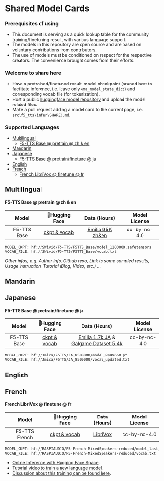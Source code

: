 <!-- omit in toc -->
# Shared Model Cards

<!-- omit in toc -->
### **Prerequisites of using**
- This document is serving as a quick lookup table for the community training/finetuning result, with various language support.
- The models in this repository are open source and are based on voluntary contributions from contributors.
- The use of models must be conditioned on respect for the respective creators. The convenience brought comes from their efforts.

<!-- omit in toc -->
### **Welcome to share here**
- Have a pretrained/finetuned result: model checkpoint (pruned best to facilitate inference, i.e. leave only `ema_model_state_dict`) and corresponding vocab file (for tokenization).
- Host a public [huggingface model repository](https://huggingface.co/new) and upload the model related files.
- Make a pull request adding a model card to the current page, i.e. `src\f5_tts\infer\SHARED.md`.

<!-- omit in toc -->
### Supported Languages
- [Multilingual](#multilingual)
    - [F5-TTS Base @ pretrain @ zh \& en](#f5-tts-base--pretrain--zh--en)
- [Mandarin](#mandarin)
- [Japanese](#japanese)
    - [F5-TTS Base @ pretrain/finetune @ ja](#f5-tts-base--pretrainfinetune--ja)
- [English](#english)
- [French](#french)
    - [French LibriVox @ finetune @ fr](#french-librivox--finetune--fr)


## Multilingual

#### F5-TTS Base @ pretrain @ zh & en
|Model|🤗Hugging Face|Data (Hours)|Model License|
|:---:|:------------:|:-----------:|:-------------:|
|F5-TTS Base|[ckpt & vocab](https://huggingface.co/SWivid/F5-TTS/tree/main/F5TTS_Base)|[Emilia 95K zh&en](https://huggingface.co/datasets/amphion/Emilia-Dataset/tree/fc71e07)|cc-by-nc-4.0|

```bash
MODEL_CKPT: hf://SWivid/F5-TTS/F5TTS_Base/model_1200000.safetensors
VOCAB_FILE: hf://SWivid/F5-TTS/F5TTS_Base/vocab.txt
```

*Other infos, e.g. Author info, Github repo, Link to some sampled results, Usage instruction, Tutorial (Blog, Video, etc.) ...*


## Mandarin

## Japanese

#### F5-TTS Base @ pretrain/finetune @ ja
|Model|🤗Hugging Face|Data (Hours)|Model License|
|:---:|:------------:|:-----------:|:-------------:|
|F5-TTS Base|[ckpt & vocab](https://huggingface.co/Jmica/F5TTS/tree/main/JA_8500000)|[Emilia 1.7k JA](https://huggingface.co/datasets/amphion/Emilia-Dataset/tree/fc71e07) & [Galgame Dataset 5.4k](https://huggingface.co/datasets/OOPPEENN/Galgame_Dataset)|cc-by-nc-4.0|

```bash
MODEL_CKPT: hf://Jmica/F5TTS/JA_8500000/model_8499660.pt
VOCAB_FILE: hf://Jmica/F5TTS/JA_8500000/vocab_updated.txt
```

## English


## French

#### French LibriVox @ finetune @ fr
|Model|🤗Hugging Face|Data (Hours)|Model License|
|:---:|:------------:|:-----------:|:-------------:|
|F5-TTS French|[ckpt & vocab](https://huggingface.co/RASPIAUDIO/F5-French-MixedSpeakers-reduced)|[LibriVox](https://librivox.org/)|cc-by-nc-4.0|

```bash
MODEL_CKPT: hf://RASPIAUDIO/F5-French-MixedSpeakers-reduced/model_last_reduced.pt
VOCAB_FILE: hf://RASPIAUDIO/F5-French-MixedSpeakers-reduced/vocab.txt
```

- [Online Inference with Hugging Face Space](https://huggingface.co/spaces/RASPIAUDIO/f5-tts_french).
- [Tutorial video to train a new language model](https://www.youtube.com/watch?v=UO4usaOojys).
- [Discussion about this training can be found here](https://github.com/SWivid/F5-TTS/issues/434).
